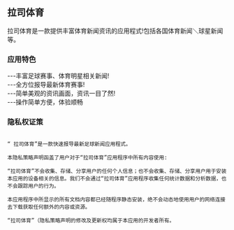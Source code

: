 ## 拉司体育

拉司体育是一款提供丰富体育新闻资讯的应用程式!包括各国体育新闻＼球星新闻等。


### 应用特色

---丰富足球赛事、体育明星相关新闻!  
---全方位报导最新体育赛事!  
---简单美观的资讯画面，资讯一目了然!  
---操作简单方便，体验顺畅


### 隐私权证策
```

“ 拉司体育”是一款快速报导最新足球新闻应用程式。

本隐私策略声明函盖了用户对于“拉司体育”应用程序中所有内容使用:

“拉司体育”不会收集、存储、分享用户的任何个人信息；也不会收集、存储、分享用户用于安装本应用的设备相关的信息。我们不会通过“拉司体育”应用程序收集任何统计数据和分析数据，也不会跟踪用户的行为。

本应用程序中所显示的所有文档内容都已经随程序静态安装，绝不会动态地使用用户的网络连接去下载获取任何额外的内容或资源。

“拉司体育”（隐私策略声明的修改及更新权均属于本应用的开发者所有。

```
